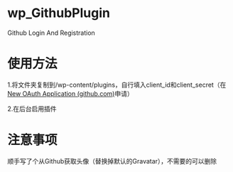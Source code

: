 # wp_GithubPlugin
Github Login And Registration
# 使用方法
1.将文件夹复制到/wp-content/plugins，自行填入client_id和client_secret（在[New OAuth Application (github.com)](https://github.com/settings/applications/new)申请）

2.在后台启用插件

# 注意事项
顺手写了个从Github获取头像（替换掉默认的Gravatar），不需要的可以删除

